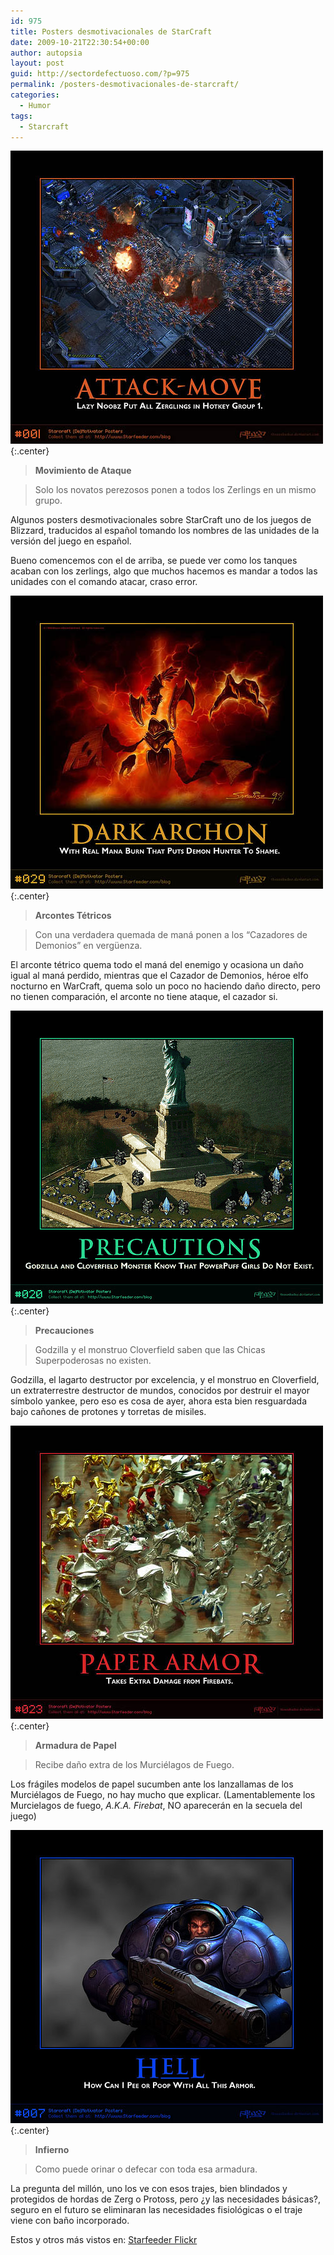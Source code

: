 ```yaml
---
id: 975
title: Posters desmotivacionales de StarCraft
date: 2009-10-21T22:30:54+00:00
author: autopsia
layout: post
guid: http://sectordefectuoso.com/?p=975
permalink: /posters-desmotivacionales-de-starcraft/
categories:
  - Humor
tags:
  - Starcraft
---
```

![Movimiento de Ataque](/assets/images/2009/10/ataque.jpg){:.center}

> **Movimiento de Ataque**

> Solo los novatos perezosos ponen a todos los Zerlings en un mismo grupo.

Algunos posters desmotivacionales sobre StarCraft uno de los juegos de Blizzard, traducidos al español tomando los nombres de las unidades de la versión del juego en español.

Bueno comencemos con el de arriba, se puede ver como los tanques acaban con los zerlings, algo que muchos hacemos es mandar a todos las unidades con el comando atacar, craso error.

<!--more-->

![Arcontes Tétricos](/assets/images/2009/10/arconte.jpg){:.center}

> **Arcontes Tétricos**

> Con una verdadera quemada de maná ponen a los &#8220;Cazadores de Demonios&#8221; en vergüenza.

El arconte tétrico quema todo el maná del enemigo y ocasiona un daño igual al maná perdido, mientras que el Cazador de Demonios, héroe elfo nocturno en WarCraft, quema solo un poco no haciendo daño directo, pero no tienen comparación, el arconte no tiene ataque, el cazador si.

![Precauciones](/assets/images/2009/10/precauciones.png){:.center}

> **Precauciones**

> Godzilla y el monstruo Cloverfield saben que las Chicas Superpoderosas no existen.

Godzilla, el lagarto destructor por excelencia, y el monstruo en Cloverfield, un extraterrestre destructor de mundos, conocidos por destruir el mayor símbolo yankee, pero eso es cosa de ayer, ahora esta bien resguardada bajo cañones de protones y torretas de misiles.

![Armadura de Papel](/assets/images/2009/10/armadurapapel.jpg){:.center}

> **Armadura de Papel**

> Recibe daño extra de los Murciélagos de Fuego.

Los frágiles modelos de papel sucumben ante los lanzallamas de los Murciélagos de Fuego, no hay mucho que explicar. (Lamentablemente los Murcielagos de fuego, _A.K.A. Firebat_, NO aparecerán en la secuela del juego)

![Infierno](/assets/images/2009/10/soldado.jpg){:.center}

> **Infierno**

> Como puede orinar o defecar con toda esa armadura.

La pregunta del millón, uno los ve con esos trajes, bien blindados y protegidos de hordas de Zerg o Protoss, pero ¿y las necesidades básicas?, seguro en el futuro se eliminaran las necesidades fisiológicas o el traje viene con baño incorporado.

Estos y otros más vistos en: [Starfeeder Flickr](http://www.flickr.com/photos/starfeeder/sets/72157604274368977/)
